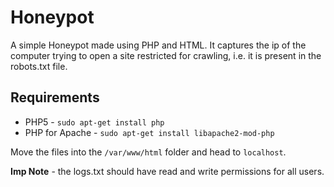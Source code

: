 Honeypot
========

A simple Honeypot made using PHP and HTML. It captures the ip of the computer trying to open a site restricted for crawling, i.e. it is present in the robots.txt file.  

## Requirements
* PHP5 - `sudo apt-get install php`
* PHP for Apache - `sudo apt-get install libapache2-mod-php`  

Move the files into the `/var/www/html` folder and head to `localhost`.  

**Imp Note** - the logs.txt should have read and write permissions for all users.
